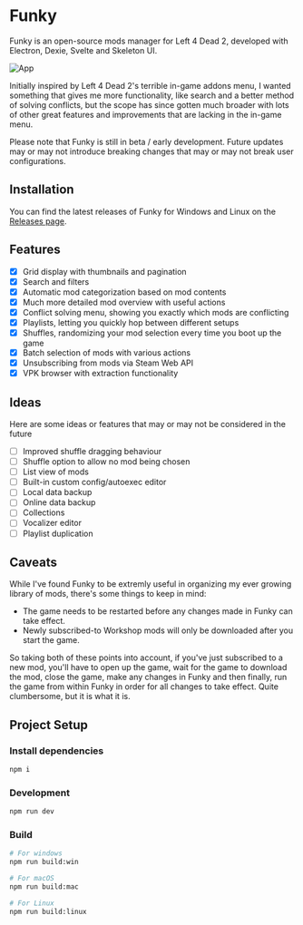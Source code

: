 # Funky

Funky is an open-source mods manager for Left 4 Dead 2, developed with Electron, Dexie, Svelte and Skeleton UI.

![App](/resources/funky.png)

Initially inspired by Left 4 Dead 2's terrible in-game addons menu, I wanted something that gives me more functionality, like search and a better method of solving conflicts, but the scope has since gotten much broader with lots of other great features and improvements that are lacking in the in-game menu.

Please note that Funky is still in beta / early development. Future updates may or may not introduce breaking changes that may or may not break user configurations.

## Installation

You can find the latest releases of Funky for Windows and Linux on the [Releases page](https://github.com/pukmajster/funky/releases).

## Features

- [x] Grid display with thumbnails and pagination
- [x] Search and filters
- [x] Automatic mod categorization based on mod contents
- [x] Much more detailed mod overview with useful actions
- [x] Conflict solving menu, showing you exactly which mods are conflicting
- [x] Playlists, letting you quickly hop between different setups
- [x] Shuffles, randomizing your mod selection every time you boot up the game
- [x] Batch selection of mods with various actions
- [x] Unsubscribing from mods via Steam Web API
- [x] VPK browser with extraction functionality

## Ideas

Here are some ideas or features that may or may not be considered in the future

- [ ] Improved shuffle dragging behaviour
- [ ] Shuffle option to allow no mod being chosen
- [ ] List view of mods
- [ ] Built-in custom config/autoexec editor
- [ ] Local data backup
- [ ] Online data backup
- [ ] Collections
- [ ] Vocalizer editor
- [ ] Playlist duplication

## Caveats

While I've found Funky to be extremly useful in organizing my ever growing library of mods, there's some things to keep in mind:

- The game needs to be restarted before any changes made in Funky can take effect.
- Newly subscribed-to Workshop mods will only be downloaded after you start the game.

So taking both of these points into account, if you've just subscribed to a new mod, you'll have to open up the game, wait for the game to download the mod, close the game, make any changes in Funky and then finally, run the game from within Funky in order for all changes to take effect. Quite clumbersome, but it is what it is.

## Project Setup

### Install dependencies

```bash
npm i
```

### Development

```bash
npm run dev
```

### Build

```bash
# For windows
npm run build:win

# For macOS
npm run build:mac

# For Linux
npm run build:linux
```
